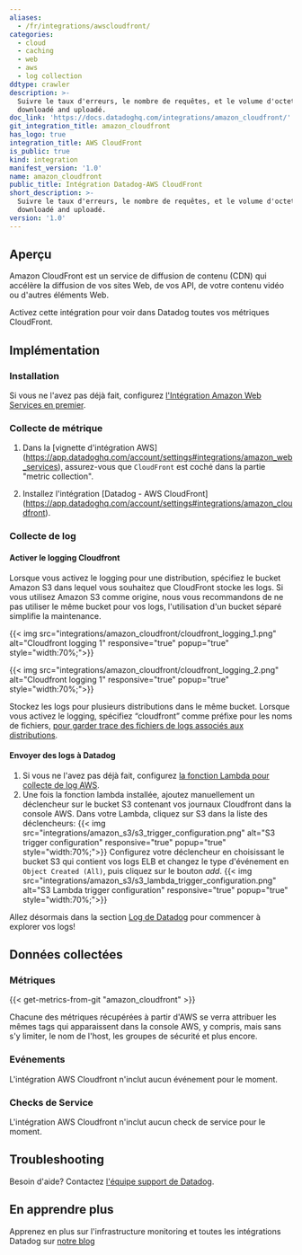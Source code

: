 ```yaml
---
aliases:
  - /fr/integrations/awscloudfront/
categories:
  - cloud
  - caching
  - web
  - aws
  - log collection
ddtype: crawler
description: >-
  Suivre le taux d'erreurs, le nombre de requêtes, et le volume d'octets
  downloadé and uploadé.
doc_link: 'https://docs.datadoghq.com/integrations/amazon_cloudfront/'
git_integration_title: amazon_cloudfront
has_logo: true
integration_title: AWS CloudFront
is_public: true
kind: integration
manifest_version: '1.0'
name: amazon_cloudfront
public_title: Intégration Datadog-AWS CloudFront
short_description: >-
  Suivre le taux d'erreurs, le nombre de requêtes, et le volume d'octets
  downloadé and uploadé.
version: '1.0'
---
```

## Aperçu

Amazon CloudFront est un service de diffusion de contenu (CDN) qui accélère la diffusion de vos sites Web, de vos API, de votre contenu vidéo ou d'autres éléments Web.

Activez cette intégration pour voir dans Datadog toutes vos métriques CloudFront.

## Implémentation
### Installation

Si vous ne l'avez pas déjà fait, configurez [l'Intégration Amazon Web Services en premier](https://docs.datadoghq.com/integrations/amazon_web_services/).

### Collecte de métrique
1. Dans la [vignette d'intégration AWS] (https://app.datadoghq.com/account/settings#integrations/amazon_web_services), assurez-vous que `CloudFront` est coché dans la partie "metric collection".

2. Installez l'intégration [Datadog - AWS CloudFront] (https://app.datadoghq.com/account/settings#integrations/amazon_cloudfront).

### Collecte de log
#### Activer le logging Cloudfront

Lorsque vous activez le logging pour une distribution, spécifiez le bucket Amazon S3 dans lequel vous souhaitez que CloudFront stocke les logs. Si vous utilisez Amazon S3 comme origine, nous vous recommandons de ne pas utiliser le même bucket pour vos logs, l'utilisation d'un bucket séparé simplifie la maintenance.

{{< img src="integrations/amazon_cloudfront/cloudfront_logging_1.png" alt="Cloudfront logging 1" responsive="true" popup="true" style="width:70%;">}}

{{< img src="integrations/amazon_cloudfront/cloudfront_logging_2.png" alt="Cloudfront logging 1" responsive="true" popup="true" style="width:70%;">}}

Stockez les logs pour plusieurs distributions dans le même bucket. Lorsque vous activez le logging, spécifiez “cloudfront” comme préfixe pour les noms de fichiers, [pour garder trace des fichiers de logs associés aux distributions](http://docs.aws.amazon.com/AmazonCloudFront/latest/DeveloperGuide/AccessLogs.html#access-logs-choosing-s3-bucket).

#### Envoyer des logs à Datadog

1. Si vous ne l'avez pas déjà fait, configurez [la fonction Lambda pour collecte de log AWS](/integrations/amazon_web_services/#create-a-new-lambda-function).
2. Une fois la fonction lambda installée, ajoutez manuellement un déclencheur sur le bucket S3 contenant vos journaux Cloudfront dans la console AWS. Dans votre Lambda, cliquez sur S3 dans la liste des déclencheurs:
{{< img src="integrations/amazon_s3/s3_trigger_configuration.png" alt="S3 trigger configuration" responsive="true" popup="true" style="width:70%;">}}
    Configurez votre déclencheur en choisissant le bucket S3 qui contient vos logs ELB et changez le type d'événement en `Object Created (All)`, puis cliquez sur le bouton *add*.
{{< img src="integrations/amazon_s3/s3_lambda_trigger_configuration.png" alt="S3 Lambda trigger configuration" responsive="true" popup="true" style="width:70%;">}}

Allez désormais dans la section [Log de Datadog](https://app.datadoghq.com/logs) pour commencer à explorer vos logs!

## Données collectées
### Métriques
{{< get-metrics-from-git "amazon_cloudfront" >}}


Chacune des métriques récupérées à partir d'AWS se verra attribuer les mêmes tags qui apparaissent dans la console AWS, y compris, mais sans s'y limiter, le nom de l'host, les groupes de sécurité et plus encore.

### Evénements
L'intégration AWS Cloudfront n'inclut aucun événement pour le moment.

### Checks de Service
L'intégration AWS Cloudfront n'inclut aucun check de service pour le moment.

## Troubleshooting
Besoin d'aide? Contactez  [l'équipe support de Datadog](http://docs.datadoghq.com/help/).

## En apprendre plus
Apprenez en plus sur l'infrastructure monitoring et toutes les intégrations Datadog sur [notre blog](https://www.datadoghq.com/blog/)